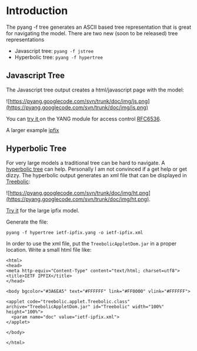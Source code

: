 # Introduction #

The pyang -f tree generates an ASCII based tree representation that is great for navigating the model.
There are two new (soon to be released) tree representations
  * Javascript tree: `pyang -f jstree`
  * Hyperbolic tree: `pyang -f hypertree`

## Javascript Tree ##
The Javascript tree output creates a html/javascript page with the model:

![https://pyang.googlecode.com/svn/trunk/doc/img/js.png](https://pyang.googlecode.com/svn/trunk/doc/img/js.png)

You can  [try it ](http://yang-central.org/tmp/ietf-netconf-acm.htm) on the YANG module for access control [RFC6536](http://tools.ietf.org/html/rfc6536).

A larger example [ipfix](http://yang-central.org/tmp/ipfix.html)


## Hyperbolic Tree ##
For very large models a traditional tree can be hard to navigate. A [hyperbolic tree](http://en.wikipedia.org/wiki/Hyperbolic_tree) can help.
Personally I am not convinced if a get help or get dizzy.
The hyperbolic output generates an xml file that can be displayed in [Treebolic](http://treebolic.sourceforge.net/):

![https://pyang.googlecode.com/svn/trunk/doc/img/ht.png](https://pyang.googlecode.com/svn/trunk/doc/img/ht.png).


[Try it](http://yang-central.org/tmp/ipfix-hypertree.html) for the large ipfix model.

Generate the file:
```
pyang -f hypertree ietf-ipfix.yang -o ietf-ipfix.xml
```


In order to use the xml file, put the `TreebolicAppletDom.jar` in a proper location. Write a small html file like:

```
<html>
<head>
<meta http-equiv="Content-Type" content="text/html; charset=utf8">
<title>IETF IPFIX</title>
</head>

<body bgcolor="#3A6EA5" text="#FFFFFF" link="#FF0000" vlink="#FFFFFF">

<applet code="treebolic.applet.Treebolic.class" archive="TreebolicAppletDom.jar" id="Treebolic" width="100%" height="100%">
  <param name="doc" value="ietf-ipfix.xml">
</applet>

</body>

</html>

```
